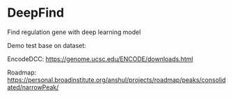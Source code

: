 # DeepFind

Find regulation gene with deep learning model

Demo test base on dataset:
  
  EncodeDCC:  https://genome.ucsc.edu/ENCODE/downloads.html
  
  Roadmap:    https://personal.broadinstitute.org/anshul/projects/roadmap/peaks/consolidated/narrowPeak/
